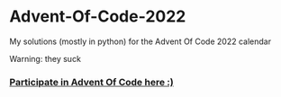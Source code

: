# Advent-Of-Code-2022

My solutions (mostly in python) for the Advent Of Code 2022 calendar
     
Warning: they suck


### [Participate in Advent Of Code here :)](https://adventofcode.com/)
